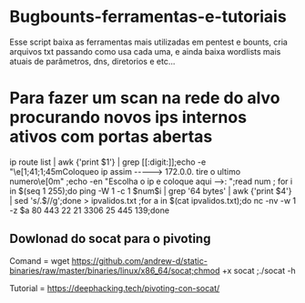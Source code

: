 # Bugbounts-ferramentas-e-tutoriais

Esse script baixa as ferramentas mais utilizadas em pentest e bounts, cria arquivos txt passando como usa cada uma, e ainda baixa wordlists mais atuais de parâmetros, dns, diretorios e etc...

<h1>Para fazer um scan na rede do alvo procurando novos ips internos ativos com portas abertas</h1>
ip route list | awk {'print $1'} | grep [[:digit:]];echo -e "\e[1;41;1;45mColoqueo ip assim -----> 172.0.0. tire o ultimo numero\e[0m" ;echo -en "Escolha o ip e coloque aqui -->: ";read num ; for i in $(seq 1 255);do ping -W 1 -c 1 $num$i | grep '64 bytes' | awk {'print $4'} | sed 's/.$//g';done > ipvalidos.txt ;for a in $(cat ipvalidos.txt);do nc -nv -w 1 -z $a 80 443 22 21 3306 25 445 139;done

<h2>Dowlonad do socat para o pivoting</h2>

Comand = wget https://github.com/andrew-d/static-binaries/raw/master/binaries/linux/x86_64/socat;chmod +x socat ;./socat -h

Tutorial = https://deephacking.tech/pivoting-con-socat/
